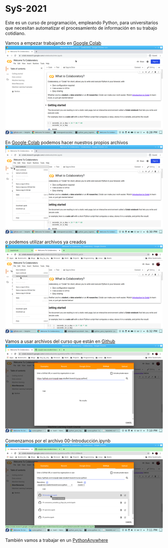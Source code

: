 # SyS-2021

Este es un curso de programación, empleando Python, para universitarios que
necesitan automatizar el procesamiento de información en su trabajo cotidiano.

Vamos a empezar trabajando en [Google Colab](https://colab.research.google.com/)
![Google Colab](./encuentros/images/alpha.png)

En [Google Colab](https://colab.research.google.com/) podemos hacer nuestros propios archivos
![Cuaderno nuevo](./encuentros/images/bravo.png)

o podemos utilizar archivos ya creados 
![Google Colab](./encuentros/images/charlie.png)

Vamos a usar archivos del curso que están en [Github](https://github.com/DanielBerns/sys-2021)
![Cuaderno nuevo](./encuentros/images/delta.png)

Comenzamos por el archivo 00-Introducción.ipynb
![Google Colab](./encuentros/images/echo.png)

También vamos a trabajar en un [PythonAnywhere](https://www.pythonanywhere.com/)
